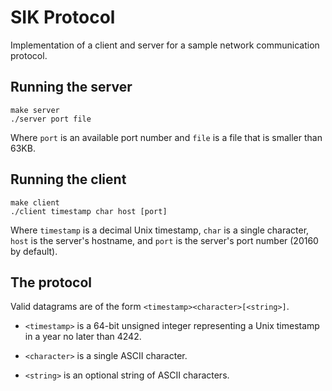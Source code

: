 # SIK Protocol

Implementation of a client and server for a sample network communication
protocol.

## Running the server

    make server
    ./server port file

Where `port` is an available port number and `file` is a file that is smaller
than 63KB.

## Running the client

    make client
    ./client timestamp char host [port]

Where `timestamp` is a decimal Unix timestamp, `char` is a single character,
`host` is the server's hostname, and `port` is the server's port number (20160
by default).

## The protocol

Valid datagrams are of the form `<timestamp><character>[<string>]`.

* `<timestamp>` is a 64-bit unsigned integer representing a Unix timestamp in a
year no later than 4242.

* `<character>` is a single ASCII character.

* `<string>` is an optional string of ASCII characters.
